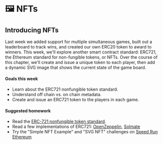 # 🖼 NFTs

## Introducing NFTs
Last week we added support for multiple simultaneous games, built out a leaderboard to track wins, and created our own ERC20 token to award to winners. This week, we'll explore another smart contract standard: ERC721, the Ethereum standard for non-fungible tokens, or NFTs. Over the course of this chapter, we'll create and issue a unique token to each player, then add a dynamic SVG image that shows the current state of the game board.

#### Goals this week
- Learn about the ERC721 nonfungible token standard.
- Understand off chain vs. on chain metadata.
- Create and issue an ERC721 token to the players in each game.

#### Suggested homework
- Read the [ERC-721 nonfungible token standard](https://eips.ethereum.org/EIPS/eip-721).
- Read a few implementations of ERC721: [OpenZeppelin](https://github.com/OpenZeppelin/openzeppelin-contracts/blob/v4.6.0/contracts/token/ERC721/ERC721.sol), [Solmate](https://github.com/Rari-Capital/solmate/blob/main/src/tokens/ERC721.sol)
- Try the "Simple NFT Example" and "SVG NFT" challenges on [Speed Run Ethereum](https://speedrunethereum.com/)

